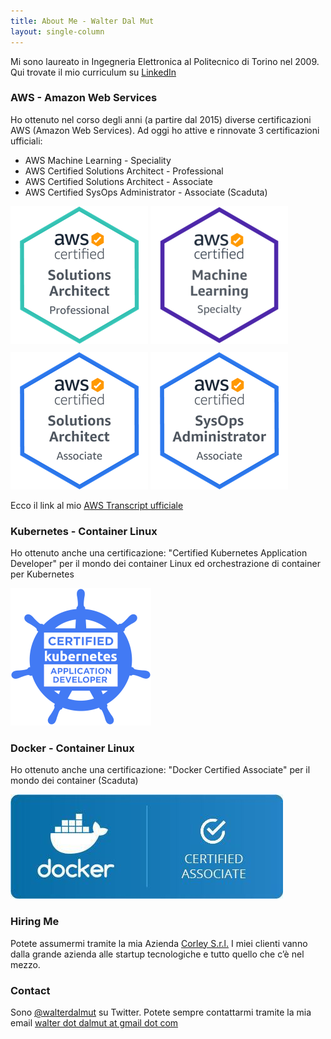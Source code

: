 ```yaml
---
title: About Me - Walter Dal Mut
layout: single-column
---
```


Mi sono laureato in Ingegneria Elettronica al Politecnico di Torino nel 2009.
Qui trovate il mio curriculum su [LinkedIn](http://www.linkedin.com/in/walterdalmut)

### AWS - Amazon Web Services

Ho ottenuto nel corso degli anni (a partire dal 2015) diverse certificazioni
AWS (Amazon Web Services). Ad oggi ho attive e rinnovate 3 certificazioni
ufficiali:

 * AWS Machine Learning - Speciality
 * AWS Certified Solutions Architect - Professional
 * AWS Certified Solutions Architect - Associate
 * AWS Certified SysOps Administrator - Associate (Scaduta)

<div class="row text-center" style="margin-bottom: 10px">
    <img alt="AWS Certified Solution Architect" src="/static/img/Solutions-Architect-Professional.png"/>
    <img alt="AWS Certified Solution Architect" src="/static/img/AWS-MachineLearning-Specialty-2020.png"/>
</div>

<div class="row text-center" style="margin-bottom: 10px">
    <img alt="AWS Certified Solution Architect" src="/static/img/Solutions-Architect-Associate.png"/>
    <img alt="AWS Certified Solution Architect" src="/static/img/SysOps-Administrator-Associate.png"/>
</div>

Ecco il link al mio [AWS Transcript ufficiale](https://www.certmetrics.com/amazon/public/transcript.aspx?transcript=VQQ9MT1KCBRE1DGB)

### Kubernetes - Container Linux

Ho ottenuto anche una certificazione: "Certified Kubernetes Application Developer"
per il mondo dei container Linux ed orchestrazione di container per Kubernetes

<div class="row text-center" style="margin-bottom: 10px">
    <img alt="Certified Kubernetes Application Developer" src="/static/img/ckad.png"/>
</div>

### Docker - Container Linux

Ho ottenuto anche una certificazione: "Docker Certified Associate" per il mondo dei container (Scaduta)

<div class="row text-center" style="margin-bottom: 10px">
    <img alt="Docker Certified Associate" src="/static/img/docker.jpg"/>
</div>

### Hiring Me

Potete assumermi tramite la mia Azienda [Corley S.r.l.](http://corley.it/)
I miei clienti vanno dalla grande azienda alle startup tecnologiche e tutto quello che c’è nel mezzo.

### Contact

Sono [@walterdalmut](http://twitter.com/walterdalmut) su Twitter. Potete sempre
contattarmi tramite la mia email <u>walter dot dalmut at gmail dot com</u>

